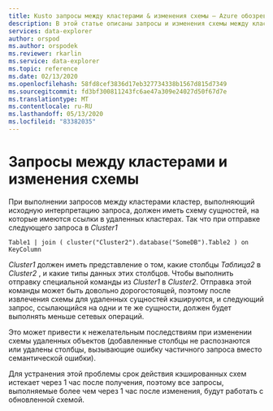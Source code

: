 ```yaml
---
title: Kusto запросы между кластерами & изменения схемы — Azure обозреватель данных
description: В этой статье описаны запросы и изменения схемы между кластерами в обозреватель данных Azure.
services: data-explorer
author: orspod
ms.author: orspodek
ms.reviewer: rkarlin
ms.service: data-explorer
ms.topic: reference
ms.date: 02/13/2020
ms.openlocfilehash: 58fd8cef3836d17eb327734338b1567d815d7349
ms.sourcegitcommit: fd3bf300811243fc6ae47a309e24027d50f67d7e
ms.translationtype: MT
ms.contentlocale: ru-RU
ms.lasthandoff: 05/13/2020
ms.locfileid: "83382035"
---
```

# <a name="cross-cluster-queries-and-schema-changes"></a>Запросы между кластерами и изменения схемы 

При выполнении запросов между кластерами кластер, выполняющий исходную интерпретацию запроса, должен иметь схему сущностей, на которые имеются ссылки в удаленных кластерах.
Так что при отправке следующего запроса в *Cluster1*

```kusto
Table1 | join ( cluster("Cluster2").database("SomeDB").Table2 ) on KeyColumn
``` 

*Cluster1* должен иметь представление о том, какие столбцы *Таблица2* в *Cluster2* , и какие типы данных этих столбцов. Чтобы выполнить отправку специальной команды из *Cluster1* в *Cluster2*.
Отправка этой команды может быть довольно дорогостоящей, поэтому после извлечения схемы для удаленных сущностей кэшируются, и следующий запрос, ссылающийся на одни и те же сущности, должен будет выполнять меньше сетевых операций.

Это может привести к нежелательным последствиям при изменении схемы удаленных объектов (добавленные столбцы не распознаются или удалены столбцы, вызывающие ошибку частичного запроса вместо семантической ошибки).

Для устранения этой проблемы срок действия кэшированных схем истекает через 1 час после получения, поэтому все запросы, выполняемые более чем через 1 час после изменения, будут работать с обновленной схемой.